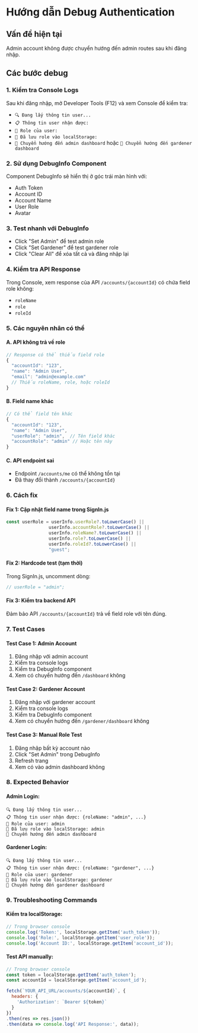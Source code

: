 # Hướng dẫn Debug Authentication

## Vấn đề hiện tại
Admin account không được chuyển hướng đến admin routes sau khi đăng nhập.

## Các bước debug

### 1. Kiểm tra Console Logs
Sau khi đăng nhập, mở Developer Tools (F12) và xem Console để kiểm tra:
- `🔍 Đang lấy thông tin user...`
- `📋 Thông tin user nhận được:`
- `👤 Role của user:`
- `💾 Đã lưu role vào localStorage:`
- `🚀 Chuyển hướng đến admin dashboard` hoặc `🌱 Chuyển hướng đến gardener dashboard`

### 2. Sử dụng DebugInfo Component
Component DebugInfo sẽ hiển thị ở góc trái màn hình với:
- Auth Token
- Account ID  
- Account Name
- User Role
- Avatar

### 3. Test nhanh với DebugInfo
- Click "Set Admin" để test admin role
- Click "Set Gardener" để test gardener role
- Click "Clear All" để xóa tất cả và đăng nhập lại

### 4. Kiểm tra API Response
Trong Console, xem response của API `/accounts/{accountId}` có chứa field role không:
- `roleName`
- `role` 
- `roleId`

### 5. Các nguyên nhân có thể

#### A. API không trả về role
```javascript
// Response có thể thiếu field role
{
  "accountId": "123",
  "name": "Admin User",
  "email": "admin@example.com"
  // Thiếu roleName, role, hoặc roleId
}
```

#### B. Field name khác
```javascript
// Có thể field tên khác
{
  "accountId": "123", 
  "name": "Admin User",
  "userRole": "admin",  // Tên field khác
  "accountRole": "admin" // Hoặc tên này
}
```

#### C. API endpoint sai
- Endpoint `/accounts/me` có thể không tồn tại
- Đã thay đổi thành `/accounts/{accountId}`

### 6. Cách fix

#### Fix 1: Cập nhật field name trong SignIn.js
```javascript
const userRole = userInfo.userRole?.toLowerCase() || 
                userInfo.accountRole?.toLowerCase() ||
                userInfo.roleName?.toLowerCase() || 
                userInfo.role?.toLowerCase() || 
                userInfo.roleId?.toLowerCase() || 
                "guest";
```

#### Fix 2: Hardcode test (tạm thời)
Trong SignIn.js, uncomment dòng:
```javascript
// userRole = "admin";
```

#### Fix 3: Kiểm tra backend API
Đảm bảo API `/accounts/{accountId}` trả về field role với tên đúng.

### 7. Test Cases

#### Test Case 1: Admin Account
1. Đăng nhập với admin account
2. Kiểm tra console logs
3. Kiểm tra DebugInfo component
4. Xem có chuyển hướng đến `/dashboard` không

#### Test Case 2: Gardener Account  
1. Đăng nhập với gardener account
2. Kiểm tra console logs
3. Kiểm tra DebugInfo component
4. Xem có chuyển hướng đến `/gardener/dashboard` không

#### Test Case 3: Manual Role Test
1. Đăng nhập bất kỳ account nào
2. Click "Set Admin" trong DebugInfo
3. Refresh trang
4. Xem có vào admin dashboard không

### 8. Expected Behavior

#### Admin Login:
```
🔍 Đang lấy thông tin user...
📋 Thông tin user nhận được: {roleName: "admin", ...}
👤 Role của user: admin
💾 Đã lưu role vào localStorage: admin
🚀 Chuyển hướng đến admin dashboard
```

#### Gardener Login:
```
🔍 Đang lấy thông tin user...
📋 Thông tin user nhận được: {roleName: "gardener", ...}
👤 Role của user: gardener
💾 Đã lưu role vào localStorage: gardener
🌱 Chuyển hướng đến gardener dashboard
```

### 9. Troubleshooting Commands

#### Kiểm tra localStorage:
```javascript
// Trong browser console
console.log('Token:', localStorage.getItem('auth_token'));
console.log('Role:', localStorage.getItem('user_role'));
console.log('Account ID:', localStorage.getItem('account_id'));
```

#### Test API manually:
```javascript
// Trong browser console
const token = localStorage.getItem('auth_token');
const accountId = localStorage.getItem('account_id');

fetch(`YOUR_API_URL/accounts/${accountId}`, {
  headers: {
    'Authorization': `Bearer ${token}`
  }
})
.then(res => res.json())
.then(data => console.log('API Response:', data));
``` 